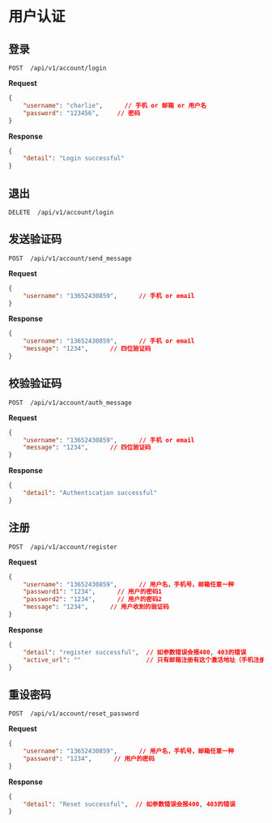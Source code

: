 # 用户认证

## 登录

    POST  /api/v1/account/login

**Request**
```json
{
    "username": "charlie",      // 手机 or 邮箱 or 用户名
    "password": "123456",     // 密码
}
```

**Response**
```json
{
    "detail": "Login successful"
}
```

## 退出

    DELETE  /api/v1/account/login

## 发送验证码

    POST  /api/v1/account/send_message

**Request**
```json
{
    "username": "13652430859",      // 手机 or email
}
```

**Response**
```json
{
    "username": "13652430859",      // 手机 or email
    "message": "1234",      // 四位验证码
}
```

## 校验验证码

    POST  /api/v1/account/auth_message

**Request**
```json
{
    "username": "13652430859",      // 手机 or email
    "message": "1234",      // 四位验证码
}
```

**Response**
```json
{
    "detail": "Authentication successful"
}
```

## 注册

    POST  /api/v1/account/register

**Request**
```json
{
    "username": "13652430859",      // 用户名，手机号，邮箱任意一种
    "password1": "1234",      // 用户的密码1
    "password2": "1234",      // 用户的密码2
    "message": "1234",      // 用户收到的验证码
}
```

**Response**
```json
{
    "detail": "register successful",  // 如参数错误会报400, 403的错误
    "active_url": ""                  // 只有邮箱注册有这个激活地址（手机注册之前已经验证验证码，不需要激活地址）
}
```

## 重设密码

    POST  /api/v1/account/reset_password

**Request**
```json
{
    "username": "13652430859",      // 用户名，手机号，邮箱任意一种
    "password": "1234",      // 用户的密码
}
```

**Response**
```json
{
    "detail": "Reset successful",  // 如参数错误会报400, 403的错误
}
```

